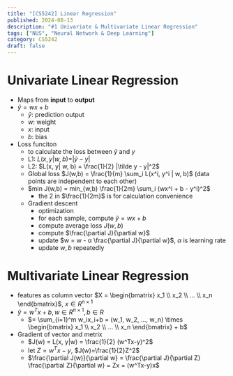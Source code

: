 ```yaml
---
title: "[CS5242] Linear Regression"
published: 2024-08-13
description: "#1 Univariate & Multivariate Linear Regression"
tags: ["NUS", "Neural Network & Deep Learning"]
category: CS5242
draft: false
---
```


# Univariate Linear Regression
- Maps from **input** to **output**
- $\tilde y = wx + b$
    - $\tilde y$: prediction output
    - $w$: weight
    - $x$: input
    - $b$: bias
- Loss funciton
    - to calculate the loss between $\tilde y$ and $y$
    - L1: $L(x, y| w, b) = |\tilde y - y|$
    - L2: $L(x, y| w, b) = \frac{1}{2} |\tilde y - y|^2$
    - Global loss $J(w,b) = \frac{1}{m} \sum_i L(x^i, y^i | w, b)$ (data points are independent to each other)
    - $min J(w,b) = min_{w,b} \frac{1}{2m} \sum_i (wx^i + b - y^i)^2$
        - the $2$ in $\frac{1}{2m}$ is for calculation convenience
    - Gradient descent
        - optimization
        - for each sample, compute $\tilde y = wx + b$
        - compute average loss $J(w,b)$
        - compute $\frac{\partial J}{\partial w}$
        - update $w = w - α \frac{\partial J}{\partial w}$, $α$ is learning rate
        - update $w, b$ repeatedly

# Multivariate Linear Regression
- features as column vector $X = \begin{bmatrix} x_1 \\ x_2 \\ ... \\ x_n \end{bmatrix}$, $x \in R^{n \times 1}$
- $\tilde y = w^T x + b, w \in R^{n \times 1}, b \in R$
    - $= \sum_{i=1}^m w_ix_i+b = (w_1, w_2, ..., w_n) \times \begin{bmatrix} x_1 \\ x_2 \\ ... \\ x_n \end{bmatrix} + b$
- Gradient of vector and metrix
    - $J(w) = L(x, y|w) = \frac{1}{2} (w^Tx-y)^2$
    - let $Z = w^Tx-y$, $J(w)=\frac{1}{2}Z^2$
    - $\frac{\partial J(w)}{\partial w} = \frac{\partial J}{\partial Z} \frac{\partial Z}{\partial w} = Zx = (w^Tx-y)x$
